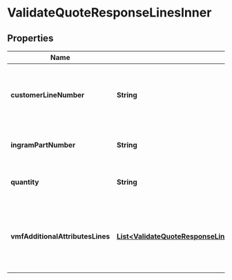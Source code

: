 

# ValidateQuoteResponseLinesInner


## Properties

| Name | Type | Description | Notes |
|------------ | ------------- | ------------- | -------------|
|**customerLineNumber** | **String** | The reseller&#39;s line item number for reference in their system. |  [optional] |
|**ingramPartNumber** | **String** | Unique Ingram Micro part number. |  [optional] |
|**quantity** | **String** | The quantity of the line item. |  [optional] |
|**vmfAdditionalAttributesLines** | [**List&lt;ValidateQuoteResponseLinesInnerVmfAdditionalAttributesLinesInner&gt;**](ValidateQuoteResponseLinesInnerVmfAdditionalAttributesLinesInner.md) | The object containing the list of fields required at a line level by the vendor. |  [optional] |



